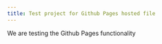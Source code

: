 ```yaml
---
title: Test project for Github Pages hosted file
---
```


We are testing the Github Pages functionality

